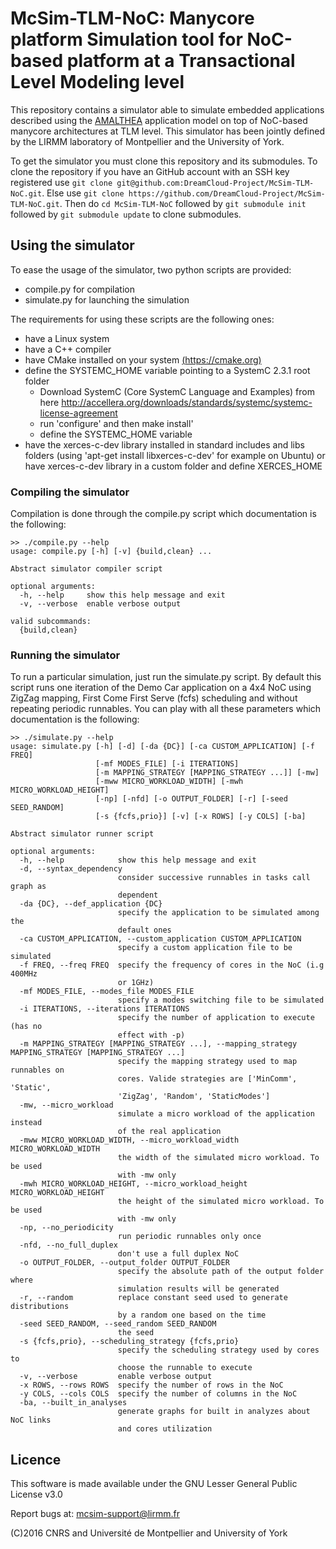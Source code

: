 # McSim-TLM-NoC: Manycore platform Simulation tool for NoC-based platform at a Transactional Level Modeling level

This repository contains a simulator able to simulate embedded applications described using
the [AMALTHEA](http://www.amalthea-project.org/) application model on top of NoC-based manycore architectures at TLM level. This simulator has been jointly defined by the LIRMM laboratory of Montpellier and the University of York. 

To get the simulator you must clone this repository and its submodules. To clone the repository if you have an GitHub account with an SSH key registered use `git clone git@github.com:DreamCloud-Project/McSim-TLM-NoC.git`. Else use `git clone https://github.com/DreamCloud-Project/McSim-TLM-NoC.git`. Then do `cd McSim-TLM-NoC` followed by `git submodule init` followed by `git submodule update` to clone submodules.

## Using the simulator

To ease the usage of the simulator, two python scripts are provided:  

- compile.py for compilation  
- simulate.py for launching the simulation  

The requirements for using these scripts are the following ones:  

- have a Linux system
- have a C++ compiler
- have CMake installed on your system [(https://cmake.org)](https://cmake.org/)
- define the SYSTEMC_HOME variable pointing to a SystemC 2.3.1 root folder
    * Download SystemC (Core SystemC Language and Examples) from here http://accellera.org/downloads/standards/systemc/systemc-license-agreement
    * run 'configure' and then make install' 
    * define the SYSTEMC_HOME variable
- have the xerces-c-dev library installed in standard includes and libs folders (using 'apt-get install libxerces-c-dev' for example on Ubuntu)
  or have xerces-c-dev library in a custom folder and define XERCES_HOME

### Compiling the simulator

Compilation is done through the compile.py script which documentation is the following:  

```
>> ./compile.py --help
usage: compile.py [-h] [-v] {build,clean} ...

Abstract simulator compiler script

optional arguments:
  -h, --help     show this help message and exit
  -v, --verbose  enable verbose output

valid subcommands:
  {build,clean}  
```

### Running the simulator

To run a particular simulation, just run the simulate.py script. By
default this script runs one iteration of the Demo Car application on
a 4x4 NoC using ZigZag mapping, First Come First Serve (fcfs)
scheduling and without repeating periodic runnables.  You can play
with all these parameters which documentation is the following:

```
>> ./simulate.py --help
usage: simulate.py [-h] [-d] [-da {DC}] [-ca CUSTOM_APPLICATION] [-f FREQ]
                   [-mf MODES_FILE] [-i ITERATIONS]
                   [-m MAPPING_STRATEGY [MAPPING_STRATEGY ...]] [-mw]
                   [-mww MICRO_WORKLOAD_WIDTH] [-mwh MICRO_WORKLOAD_HEIGHT]
                   [-np] [-nfd] [-o OUTPUT_FOLDER] [-r] [-seed SEED_RANDOM]
                   [-s {fcfs,prio}] [-v] [-x ROWS] [-y COLS] [-ba]

Abstract simulator runner script

optional arguments:
  -h, --help            show this help message and exit
  -d, --syntax_dependency
                        consider successive runnables in tasks call graph as
                        dependent
  -da {DC}, --def_application {DC}
                        specify the application to be simulated among the
                        default ones
  -ca CUSTOM_APPLICATION, --custom_application CUSTOM_APPLICATION
                        specify a custom application file to be simulated
  -f FREQ, --freq FREQ  specify the frequency of cores in the NoC (i.g 400MHz
                        or 1GHz)
  -mf MODES_FILE, --modes_file MODES_FILE
                        specify a modes switching file to be simulated
  -i ITERATIONS, --iterations ITERATIONS
                        specify the number of application to execute (has no
                        effect with -p)
  -m MAPPING_STRATEGY [MAPPING_STRATEGY ...], --mapping_strategy MAPPING_STRATEGY [MAPPING_STRATEGY ...]
                        specify the mapping strategy used to map runnables on
                        cores. Valide strategies are ['MinComm', 'Static',
                        'ZigZag', 'Random', 'StaticModes']
  -mw, --micro_workload
                        simulate a micro workload of the application instead
                        of the real application
  -mww MICRO_WORKLOAD_WIDTH, --micro_workload_width MICRO_WORKLOAD_WIDTH
                        the width of the simulated micro workload. To be used
                        with -mw only
  -mwh MICRO_WORKLOAD_HEIGHT, --micro_workload_height MICRO_WORKLOAD_HEIGHT
                        the height of the simulated micro workload. To be used
                        with -mw only
  -np, --no_periodicity
                        run periodic runnables only once
  -nfd, --no_full_duplex
                        don't use a full duplex NoC
  -o OUTPUT_FOLDER, --output_folder OUTPUT_FOLDER
                        specify the absolute path of the output folder where
                        simulation results will be generated
  -r, --random          replace constant seed used to generate distributions
                        by a random one based on the time
  -seed SEED_RANDOM, --seed_random SEED_RANDOM
                        the seed
  -s {fcfs,prio}, --scheduling_strategy {fcfs,prio}
                        specify the scheduling strategy used by cores to
                        choose the runnable to execute
  -v, --verbose         enable verbose output
  -x ROWS, --rows ROWS  specify the number of rows in the NoC
  -y COLS, --cols COLS  specify the number of columns in the NoC
  -ba, --built_in_analyses
                        generate graphs for built in analyzes about NoC links
                        and cores utilization
```

## Licence

This software is made available under the  GNU Lesser General Public License v3.0

Report bugs at: mcsim-support@lirmm.fr  

(C)2016 CNRS and Université de Montpellier and University of York  
